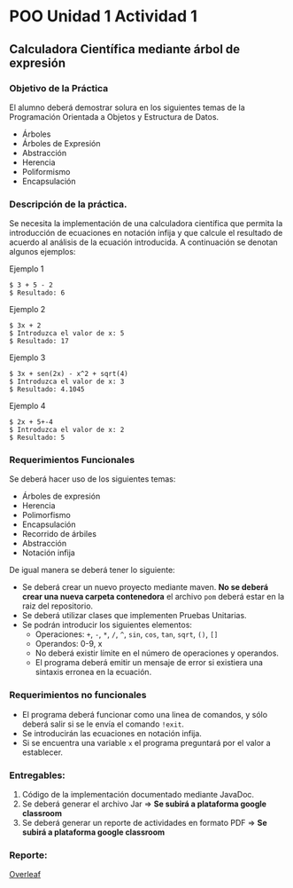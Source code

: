 # POO Unidad 1 Actividad 1
## Calculadora Científica mediante árbol de expresión

### Objetivo de la Práctica

El alumno deberá demostrar solura en los siguientes temas de la Programación Orientada a Objetos y Estructura de Datos.
  * Árboles
  * Árboles de Expresión
  * Abstracción
  * Herencia
  * Poliformismo
  * Encapsulación

### Descripción de la práctica.

Se necesita la implementación de una calculadora científica que permita la introducción de ecuaciones en notación infija y que calcule el resultado de acuerdo al análisis de la ecuación introducida. A continuación se denotan algunos ejemplos:

Ejemplo 1
```
$ 3 + 5 - 2
$ Resultado: 6
```

Ejemplo 2
```
$ 3x + 2
$ Introduzca el valor de x: 5
$ Resultado: 17
```

Ejemplo 3
```
$ 3x + sen(2x) - x^2 + sqrt(4)
$ Introduzca el valor de x: 3
$ Resultado: 4.1045
```

Ejemplo 4
```
$ 2x + 5+-4
$ Introduzca el valor de x: 2
$ Resultado: 5
```

### Requerimientos Funcionales
Se deberá hacer uso de los siguientes temas:

  * Árboles de expresión
  * Herencia
  * Polimorfismo
  * Encapsulación
  * Recorrido de árbiles
  * Abstracción
  * Notación infija

De igual manera se deberá tener lo siguiente:

  * Se deberá crear un nuevo proyecto mediante maven. **No se deberá crear una nueva carpeta contenedora** el archivo `pom` deberá estar en la raiz del repositorio.
  * Se deberá utilizar clases que implementen Pruebas Unitarias.
  * Se podrán introducir los siguientes elementos:
    * Operaciones: `+`, `-`, `*`, `/`, `^`, `sin`, `cos`, `tan`, `sqrt`, `()`, `[]`
    * Operandos: 0-9, x
    * No deberá existir límite en el número de operaciones y operandos.
    * El programa deberá emitir un mensaje de error si existiera una sintaxis erronea en la ecuación.

### Requerimientos no funcionales

  * El programa deberá funcionar como una linea de comandos, y sólo deberá salir si se le envía el comando `!exit`.
  * Se introducirán las ecuaciones en notación infija.
  * Si se encuentra una variable `x` el programa preguntará por el valor a establecer.

### Entregables:

  1. Código de la implementación documentado mediante JavaDoc.
  2. Se deberá generar el archivo Jar => **Se subirá a plataforma google classroom**
  3. Se deberá generar un reporte de actividades en formato PDF => **Se subirá a plataforma google classroom**

### Reporte:
[Overleaf](https://www.overleaf.com/read/nhmkggjbfzmp)
